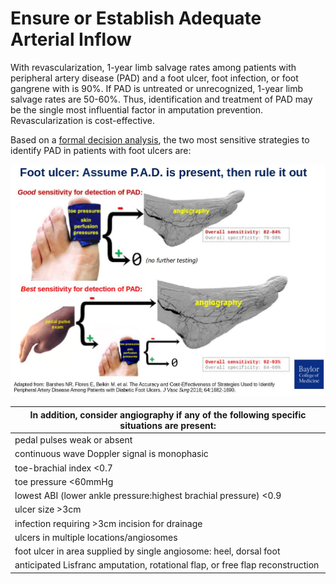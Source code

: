 # Ensure or Establish Adequate Arterial Inflow

With revascularization, 1-year limb salvage rates among patients with peripheral artery disease (PAD) and a foot ulcer, foot infection, or foot gangrene with is 90%. 
If PAD is untreated or unrecognized, 1-year limb salvage rates are 50-60%.
Thus, identification and treatment of PAD may be the single most influential factor in amputation prevention. Revascularization is cost-effective.

Based on a [formal decision analysis](https://github.com/nealbarshes/nealbarshes.github.io/blob/main/articles/Barshes%2C%20PAD%20identification%20strategies.pdf), the two most sensitive strategies to identify PAD in patients with foot ulcers are:

![PAD identification algorithms](/assets/PADalgorithm1.jpg "PAD identification algorithms")


| In addition, <b>consider angiography if any of the following specific situations are present:</b>  |
|---|
| pedal pulses weak or absent  |
| continuous wave Doppler signal is monophasic |
| toe-brachial index <0.7  |
| toe pressure <60mmHg  |
| lowest ABI (lower ankle pressure:highest brachial pressure) <0.9 |
| ulcer size >3cm |
| infection requiring >3cm incision for drainage  |
| ulcers in multiple locations/angiosomes  |
| foot ulcer in area supplied by single angiosome: heel, dorsal foot  |
| anticipated Lisfranc amputation, rotational flap, or free flap reconstruction  |

